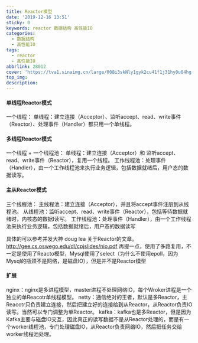 ```yaml
---
title: Reactor模型
date: '2019-12-16 13:51'
sticky: 0
keywords: reactor 数据结构 高性能IO
categories:
  - 数据结构
  - 高性能IO
tags:
  - reactor
  - 高性能IO
abbrlink: 28012
cover: 'https://tva1.sinaimg.cn/large/008i3skNly1gyk2cu41f1j31hy0u04hg.jpg'
top_img:
description:
---
```

#### 单线程Reactor模式

一个线程：
单线程：建立连接（Acceptor）、监听accept、read、write事件（Reactor）、处理事件（Handler）都只用一个单线程。

####  多线程Reactor模式
一个线程 + 一个线程池：
单线程：建立连接（Acceptor）和 监听accept、read、write事件（Reactor），复用一个线程。
工作线程池：处理事件（Handler），由一个工作线程池来执行业务逻辑，包括数据就绪后，用户态的数据读写。

#### 主从Reactor模式

三个线程池：
主线程池：建立连接（Acceptor），并且将accept事件注册到从线程池。
从线程池：监听accept、read、write事件（Reactor），包括等待数据就绪时，内核态的数据I读写。
工作线程池：处理事件（Handler），由一个工作线程池来执行业务逻辑，包括数据就绪后，用户态的数据读写

具体的可以参考并发大神 doug lea 关于Reactor的文章。 http://gee.cs.oswego.edu/dl/cpjslides/nio.pdf
再提一点，使用了多路复用，不一定是使用了Reacto模型，Mysql使用了select（为什么不使用epoll，因为Mysql的瓶颈不是网络，是磁盘IO），但是并不是Reactor模型

#### 扩展

nginx：nginx是多进程模型，master进程不处理网络IO，每个Wroker进程是一个独立的单Reacotr单线程模型。
netty：通信绝对的王者，默认是多Reactor，主Reacotr只负责建立连接，然后把建立好的连接给到从Reactor，从Reactor负责IO读写。当然可以专门调整为单Reactor。
kafka：kafka也是多Reactor，但是因为Kafka主要与磁盘IO交互，因此真正的读写数据不是从Reactor处理的，而是有一个worker线程池，专门处理磁盘IO，从Reactor负责网络IO，然后把任务交给worker线程池处理。